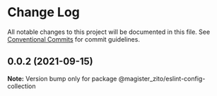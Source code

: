 # Change Log

All notable changes to this project will be documented in this file.
See [Conventional Commits](https://conventionalcommits.org) for commit guidelines.

## 0.0.2 (2021-09-15)

**Note:** Version bump only for package @magister_zito/eslint-config-collection
